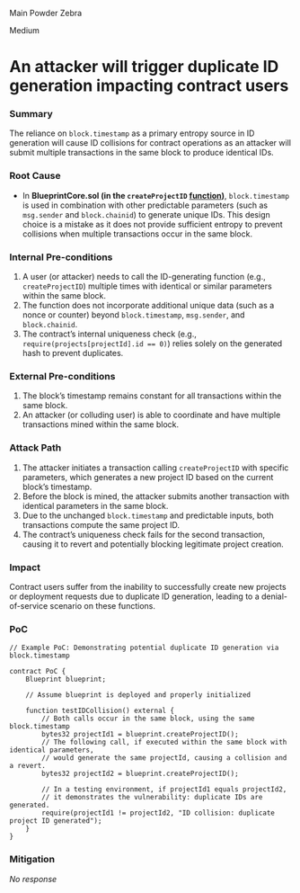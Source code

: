 Main Powder Zebra

Medium

# An attacker will trigger duplicate ID generation impacting contract users

### Summary

The reliance on `block.timestamp` as a primary entropy source in ID generation will cause ID collisions for contract operations as an attacker will submit multiple transactions in the same block to produce identical IDs.


### Root Cause

- In **BlueprintCore.sol (in the `createProjectID` [function](https://github.com/sherlock-audit/2025-03-crestal-network/blob/main/crestal-omni-contracts/src/BlueprintCore.sol#L189))**, `block.timestamp` is used in combination with other predictable parameters (such as `msg.sender` and `block.chainid`) to generate unique IDs. This design choice is a mistake as it does not provide sufficient entropy to prevent collisions when multiple transactions occur in the same block.


### Internal Pre-conditions

1. A user (or attacker) needs to call the ID-generating function (e.g., `createProjectID`) multiple times with identical or similar parameters within the same block.  
2. The function does not incorporate additional unique data (such as a nonce or counter) beyond `block.timestamp`, `msg.sender`, and `block.chainid`.  
3. The contract’s internal uniqueness check (e.g., `require(projects[projectId].id == 0)`) relies solely on the generated hash to prevent duplicates.


### External Pre-conditions

1. The block’s timestamp remains constant for all transactions within the same block.  
2. An attacker (or colluding user) is able to coordinate and have multiple transactions mined within the same block.


### Attack Path

1. The attacker initiates a transaction calling `createProjectID` with specific parameters, which generates a new project ID based on the current block’s timestamp.  
2. Before the block is mined, the attacker submits another transaction with identical parameters in the same block.  
3. Due to the unchanged `block.timestamp` and predictable inputs, both transactions compute the same project ID.  
4. The contract’s uniqueness check fails for the second transaction, causing it to revert and potentially blocking legitimate project creation.


### Impact

Contract users suffer from the inability to successfully create new projects or deployment requests due to duplicate ID generation, leading to a denial-of-service scenario on these functions.


### PoC

```solidity
// Example PoC: Demonstrating potential duplicate ID generation via block.timestamp

contract PoC {
    Blueprint blueprint;

    // Assume blueprint is deployed and properly initialized

    function testIDCollision() external {
        // Both calls occur in the same block, using the same block.timestamp
        bytes32 projectId1 = blueprint.createProjectID();
        // The following call, if executed within the same block with identical parameters,
        // would generate the same projectId, causing a collision and a revert.
        bytes32 projectId2 = blueprint.createProjectID();
        
        // In a testing environment, if projectId1 equals projectId2,
        // it demonstrates the vulnerability: duplicate IDs are generated.
        require(projectId1 != projectId2, "ID collision: duplicate project ID generated");
    }
}
```


### Mitigation

_No response_